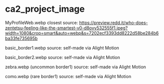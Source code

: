 # ca2_project_image

MyProfileWeb.webp
closest source: https://preview.redd.it/who-does-zentetsu-feeling-like-the-smartest-v0-d8ovy532555f1.jpeg?width=1080&crop=smart&auto=webp&s=7202ecf3393dd8222d58be284b6ba33fe735695b

basic_border1.webp
source: self-made via Alight Motion

basic_border2.webp
source: self-made via Alight Motion

zebra.webp (uncommon border1)
source: self-made via Alight Motion

como.webp (rare border1)
source: self-made via Alight Motion
